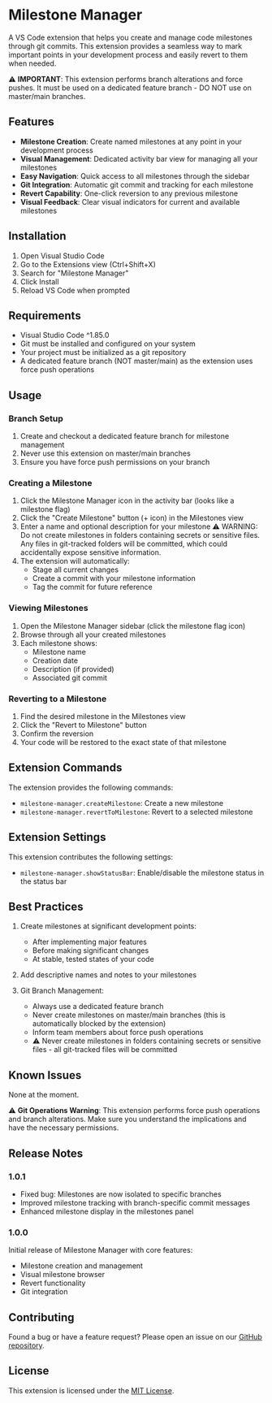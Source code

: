 # Milestone Manager

A VS Code extension that helps you create and manage code milestones through git commits. This extension provides a seamless way to mark important points in your development process and easily revert to them when needed.

⚠️ **IMPORTANT**: This extension performs branch alterations and force pushes. It must be used on a dedicated feature branch - DO NOT use on master/main branches.

## Features

- **Milestone Creation**: Create named milestones at any point in your development process
- **Visual Management**: Dedicated activity bar view for managing all your milestones
- **Easy Navigation**: Quick access to all milestones through the sidebar
- **Git Integration**: Automatic git commit and tracking for each milestone
- **Revert Capability**: One-click reversion to any previous milestone
- **Visual Feedback**: Clear visual indicators for current and available milestones

## Installation

1. Open Visual Studio Code
2. Go to the Extensions view (Ctrl+Shift+X)
3. Search for "Milestone Manager"
4. Click Install
5. Reload VS Code when prompted

## Requirements

- Visual Studio Code ^1.85.0
- Git must be installed and configured on your system
- Your project must be initialized as a git repository
- A dedicated feature branch (NOT master/main) as the extension uses force push operations

## Usage

### Branch Setup
1. Create and checkout a dedicated feature branch for milestone management
2. Never use this extension on master/main branches
3. Ensure you have force push permissions on your branch

### Creating a Milestone
1. Click the Milestone Manager icon in the activity bar (looks like a milestone flag)
2. Click the "Create Milestone" button (+ icon) in the Milestones view
3. Enter a name and optional description for your milestone
   ⚠️ WARNING: Do not create milestones in folders containing secrets or sensitive files. Any files in git-tracked folders will be committed, which could accidentally expose sensitive information.
4. The extension will automatically:
   - Stage all current changes
   - Create a commit with your milestone information
   - Tag the commit for future reference

### Viewing Milestones
1. Open the Milestone Manager sidebar (click the milestone flag icon)
2. Browse through all your created milestones
3. Each milestone shows:
   - Milestone name
   - Creation date
   - Description (if provided)
   - Associated git commit

### Reverting to a Milestone
1. Find the desired milestone in the Milestones view
2. Click the "Revert to Milestone" button
3. Confirm the reversion
4. Your code will be restored to the exact state of that milestone

## Extension Commands

The extension provides the following commands:

- `milestone-manager.createMilestone`: Create a new milestone
- `milestone-manager.revertToMilestone`: Revert to a selected milestone

## Extension Settings

This extension contributes the following settings:

* `milestone-manager.showStatusBar`: Enable/disable the milestone status in the status bar

## Best Practices

1. Create milestones at significant development points:
   - After implementing major features
   - Before making significant changes
   - At stable, tested states of your code

2. Add descriptive names and notes to your milestones

3. Git Branch Management:
   - Always use a dedicated feature branch
   - Never create milestones on master/main branches (this is automatically blocked by the extension)
   - Inform team members about force push operations
   - ⚠️ Never create milestones in folders containing secrets or sensitive files - all git-tracked files will be committed

## Known Issues

None at the moment.

⚠️ **Git Operations Warning**: This extension performs force push operations and branch alterations. Make sure you understand the implications and have the necessary permissions.

## Release Notes

### 1.0.1

- Fixed bug: Milestones are now isolated to specific branches
- Improved milestone tracking with branch-specific commit messages
- Enhanced milestone display in the milestones panel

### 1.0.0

Initial release of Milestone Manager with core features:
- Milestone creation and management
- Visual milestone browser
- Revert functionality
- Git integration

## Contributing

Found a bug or have a feature request? Please open an issue on our [GitHub repository](https://github.com/microsoft/vscode-extension-samples.git).

## License

This extension is licensed under the [MIT License](LICENSE). 